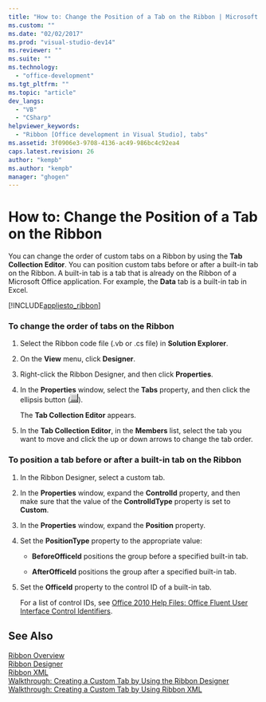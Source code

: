```yaml
---
title: "How to: Change the Position of a Tab on the Ribbon | Microsoft Docs"
ms.custom: ""
ms.date: "02/02/2017"
ms.prod: "visual-studio-dev14"
ms.reviewer: ""
ms.suite: ""
ms.technology: 
  - "office-development"
ms.tgt_pltfrm: ""
ms.topic: "article"
dev_langs: 
  - "VB"
  - "CSharp"
helpviewer_keywords: 
  - "Ribbon [Office development in Visual Studio], tabs"
ms.assetid: 3f0906e3-9708-4136-ac49-986bc4c92ea4
caps.latest.revision: 26
author: "kempb"
ms.author: "kempb"
manager: "ghogen"
---
```

# How to: Change the Position of a Tab on the Ribbon
  You can change the order of custom tabs on a Ribbon by using the **Tab Collection Editor**. You can position custom tabs before or after a built-in tab on the Ribbon. A built-in tab is a tab that is already on the Ribbon of a Microsoft Office application. For example, the **Data** tab is a built-in tab in Excel.  
  
 [!INCLUDE[appliesto_ribbon](../vsto/includes/appliesto-ribbon-md.md)]  
  
### To change the order of tabs on the Ribbon  
  
1.  Select the Ribbon code file (.vb or .cs file) in **Solution Explorer**.  
  
2.  On the **View** menu, click **Designer**.  
  
3.  Right-click the Ribbon Designer, and then click **Properties**.  
  
4.  In the **Properties** window, select the **Tabs** property, and then click the ellipsis button (![ASP.NET Mobile Designer ellipse](../sharepoint/media/mwellipsis.gif "ASP.NET Mobile Designer ellipse")).  
  
     The **Tab Collection Editor** appears.  
  
5.  In the **Tab Collection Editor**, in the **Members** list, select the tab you want to move and click the up or down arrows to change the tab order.  
  
### To position a tab before or after a built-in tab on the Ribbon  
  
1.  In the Ribbon Designer, select a custom tab.  
  
2.  In the **Properties** window, expand the **ControlId** property, and then make sure that the value of the **ControlIdType** property is set to **Custom**.  
  
3.  In the **Properties** window, expand the **Position** property.  
  
4.  Set the **PositionType** property to the appropriate value:  
  
    -   **BeforeOfficeId** positions the group before a specified built-in tab.  
  
    -   **AfterOfficeId** positions the group after a specified built-in tab.  
  
5.  Set the **OfficeId** property to the control ID of a built-in tab.  
  
     For a list of control IDs, see [Office 2010 Help Files: Office Fluent User Interface Control Identifiers](http://go.microsoft.com/fwlink/?LinkID=181052).  
  
## See Also  
 [Ribbon Overview](../vsto/ribbon-overview.md)   
 [Ribbon Designer](../vsto/ribbon-designer.md)   
 [Ribbon XML](../vsto/ribbon-xml.md)   
 [Walkthrough: Creating a Custom Tab by Using the Ribbon Designer](../vsto/walkthrough-creating-a-custom-tab-by-using-the-ribbon-designer.md)   
 [Walkthrough: Creating a Custom Tab by Using Ribbon XML](../vsto/walkthrough-creating-a-custom-tab-by-using-ribbon-xml.md)  
  
  